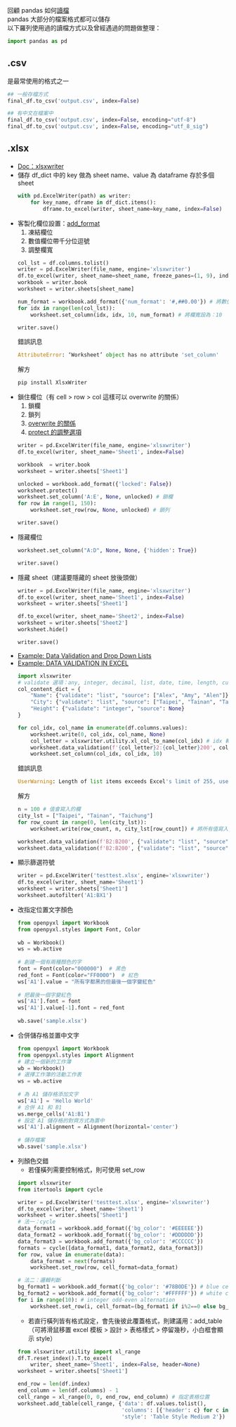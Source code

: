 回顧 pandas 如何[讀檔](https://github.com/yuning-lin/PythonTips/blob/main/DataETL/ReadFiles.md)  
pandas 大部分的檔案格式都可以儲存  
以下羅列使用過的讀檔方式以及曾經遇過的問題做整理：  
```python
import pandas as pd
```



## .csv
是最常使用的格式之一
```python
## 一般存檔方式
final_df.to_csv('output.csv', index=False)

## 有中文在檔案中
final_df.to_csv('output.csv', index=False, encoding="utf-8")
final_df.to_csv('output.csv', index=False, encoding="utf_8_sig")
```


## .xlsx
* [Doc：xlsxwriter](https://xlsxwriter.readthedocs.io/)
* 儲存 df_dict 中的 key 做為 sheet name、value 為 dataframe 存於多個 sheet
    ```python
    with pd.ExcelWriter(path) as writer:
        for key_name, dframe in df_dict.items():
            dframe.to_excel(writer, sheet_name=key_name, index=False)
    ```
* 客製化欄位設置：[add_format](https://xlsxwriter.readthedocs.io/format.html)
    1. 凍結欄位
    2. 數值欄位帶千分位逗號
    3. 調整欄寬
    ```python
    col_lst = df.columns.tolist()
    writer = pd.ExcelWriter(file_name, engine='xlsxwriter')
    df.to_excel(writer, sheet_name=sheet_name, freeze_panes=(1, 9), index=False) # freeze_panes=(1, 9)：凍結欄位名稱及左邊九欄
    workbook = writer.book
    worksheet = writer.sheets[sheet_name]

    num_format = workbook.add_format({'num_format': '#,##0.00'}) # 將數值欄位轉成千分位帶逗號，並取到小數點第二位
    for idx in range(len(col_lst)):
        worksheet.set_column(idx, idx, 10, num_format) # 將欄寬設為：10

    writer.save()
    ```
    錯誤訊息
    ```python
    AttributeError: ‘Worksheet’ object has no attribute 'set_column'
    ```
    解方
    ```python
    pip install XlsxWriter
    ```
* 鎖住欄位（有 cell > row > col 這樣可以 overwrite 的關係）
    1. 鎖欄
    2. 鎖列
    3. [overwrite 的關係](https://stackoverflow.com/questions/56240667/not-able-to-unlock-cell-with-custom-value-using-pd-xlsxwriter)
    4. [protect 的調整選項](https://xlsxwriter.readthedocs.io/worksheet.html)
    ```python
    writer = pd.ExcelWriter(file_name, engine='xlsxwriter')
    df.to_excel(writer, sheet_name='Sheet1', index=False)

    workbook  = writer.book
    worksheet = writer.sheets['Sheet1']

    unlocked = workbook.add_format({'locked': False})
    worksheet.protect()
    worksheet.set_column('A:E', None, unlocked) # 鎖欄
    for row in range(1, 150):
        worksheet.set_row(row, None, unlocked) # 鎖列

    writer.save()
    ```
* 隱藏欄位
    ```python
    worksheet.set_column("A:D", None, None, {'hidden': True})

    writer.save()
    ```
* 隱藏 sheet（建議要隱藏的 sheet 放後頭做）
    ```python
    writer = pd.ExcelWriter(file_name, engine='xlsxwriter')
    df.to_excel(writer, sheet_name='Sheet1', index=False)
    worksheet = writer.sheets['Sheet1']

    df.to_excel(writer, sheet_name='Sheet2', index=False)
    worksheet = writer.sheets['Sheet2']
    worksheet.hide()

    writer.save()
    ```
* [Example: Data Validation and Drop Down Lists](https://xlsxwriter.readthedocs.io/example_data_validate.html)
* [Example: DATA VALIDATION IN EXCEL](https://cxn03651.github.io/write_xlsx/data_validation.html)
    ```python
    import xlsxwriter
    # validate 選項：any, integer, decimal, list, date, time, length, custom
    col_content_dict = {
        "Name": {"validate": "list", "source": ["Alex", "Amy", "Alen"]},
        "City": {"validate": "list", "source": ["Taipei", "Tainan", "Taichung"]},
        "Height": {"validate": "integer", "source": None}
    }

    for col_idx, col_name in enumerate(df.columns.values):
        worksheet.write(0, col_idx, col_name, None)
        col_letter = xlsxwriter.utility.xl_col_to_name(col_idx) # idx 轉字母
        worksheet.data_validation(f'{col_letter}2:{col_letter}200', col_content_dict[col_name])
        worksheet.set_column(col_idx, col_idx, 10)
    ```
    錯誤訊息
    ```python
    UserWarning: Length of list items exceeds Excel's limit of 255, use a formula range instead
    ```
    解方
    ```python
    n = 100 # 值會寫入的欄
    city_lst = ["Taipei", "Tainan", "Taichung"]
    for row_count in range(0, len(city_lst)):
        worksheet.write(row_count, n, city_lst[row_count]) # 將所有值寫入該欄
    
    worksheet.data_validation(f'B2:B200', {"validate": "list", "source": '=CWCW1:CWCW3'}) # 利用引用該欄所有值的方式創造下拉選單
    worksheet.data_validation(f'B2:B200', {"validate": "list", "source": '=sheet1!AA1:AA3'}) # 利用引用 sheet1 A欄所有值的方式創造下拉選單
    ```
* 顯示篩選符號
    ```python
    writer = pd.ExcelWriter('testtest.xlsx', engine='xlsxwriter')
    df.to_excel(writer, sheet_name='Sheet1')
    worksheet = writer.sheets['Sheet1']
    worksheet.autofilter('A1:BX1')
    ```
* 改指定位置文字顏色
    ```python
    from openpyxl import Workbook  
    from openpyxl.styles import Font, Color  
      
    wb = Workbook()  
    ws = wb.active  
      
    # 創建一個有兩種顏色的字  
    font = Font(color="000000")  # 黑色  
    red_font = Font(color="FF0000")  # 紅色  
    ws['A1'].value = "所有字都黑的但最後一個字變紅色"  
      
    # 把最後一個字變紅色  
    ws['A1'].font = font  
    ws['A1'].value[-1].font = red_font  
      
    wb.save('sample.xlsx')
    ```
* 合併儲存格並置中文字
    ```python
    from openpyxl import Workbook  
    from openpyxl.styles import Alignment  
    # 建立一個新的工作簿  
    wb = Workbook()  
    # 選擇工作簿的活動工作表  
    ws = wb.active  
      
    # 為 A1 儲存格添加文字  
    ws['A1'] = 'Hello World'  
    # 合併 A1 和 B1  
    ws.merge_cells('A1:B1')  
    # 設定 A1 儲存格的對齊方式為置中  
    ws['A1'].alignment = Alignment(horizontal='center')  
      
    # 儲存檔案  
    wb.save('sample.xlsx')  
    ```
* 列顏色交錯
    * 若僅橫列需要控制格式，則可使用 set_row
    ```python
    import xlsxwriter
    from itertools import cycle
    
    writer = pd.ExcelWriter('testtest.xlsx', engine='xlsxwriter')
    df.to_excel(writer, sheet_name='Sheet1')
    worksheet = writer.sheets['Sheet1']
    # 法一：cycle
    data_format1 = workbook.add_format({'bg_color': '#EEEEEE'})
    data_format2 = workbook.add_format({'bg_color': '#DDDDDD'})
    data_format3 = workbook.add_format({'bg_color': '#CCCCCC'})
    formats = cycle([data_format1, data_format2, data_format3])
    for row, value in enumerate(data):
        data_format = next(formats)
        worksheet.set_row(row, cell_format=data_format)
    
    # 法二：邏輯判斷
    bg_format1 = workbook.add_format({'bg_color': '#78B0DE'}) # blue cell background color
    bg_format2 = workbook.add_format({'bg_color': '#FFFFFF'}) # white cell background color
    for i in range(10): # integer odd-even alternation 
        worksheet.set_row(i, cell_format=(bg_format1 if i%2==0 else bg_format2))
    ```
    * 若直行橫列皆有格式設定，會先後彼此覆蓋格式，則建議用：add_table（可將滑鼠移置 excel 模板 > 設計 > 表格樣式 > 停留幾秒，小白框會顯示 style）
    ```python
    from xlsxwriter.utility import xl_range
    df.T.reset_index().T.to_excel(
        writer, sheet_name='Sheet1', index=False, header=None)
    worksheet = writer.sheets['Sheet1']

    end_row = len(df.index)
    end_column = len(df.columns) - 1
    cell_range = xl_range(0, 0, end_row, end_column) # 指定表格位置
    worksheet.add_table(cell_range, {'data': df.values.tolist(),
                                     'columns': [{'header': c} for c in df.columns.tolist()],
                                     'style': 'Table Style Medium 2'})
    ```

